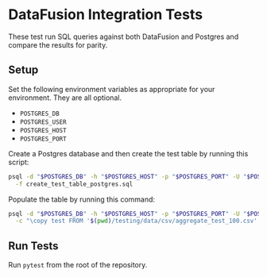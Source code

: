 <!---
  Licensed to the Apache Software Foundation (ASF) under one
  or more contributor license agreements.  See the NOTICE file
  distributed with this work for additional information
  regarding copyright ownership.  The ASF licenses this file
  to you under the Apache License, Version 2.0 (the
  "License"); you may not use this file except in compliance
  with the License.  You may obtain a copy of the License at

    http://www.apache.org/licenses/LICENSE-2.0

  Unless required by applicable law or agreed to in writing,
  software distributed under the License is distributed on an
  "AS IS" BASIS, WITHOUT WARRANTIES OR CONDITIONS OF ANY
  KIND, either express or implied.  See the License for the
  specific language governing permissions and limitations
  under the License.
-->

# DataFusion Integration Tests

These test run SQL queries against both DataFusion and Postgres and compare the results for parity.

## Setup

Set the following environment variables as appropriate for your environment. They are all optional.

- `POSTGRES_DB`
- `POSTGRES_USER`
- `POSTGRES_HOST`
- `POSTGRES_PORT`

Create a Postgres database and then create the test table by running this script:

```bash
psql -d "$POSTGRES_DB" -h "$POSTGRES_HOST" -p "$POSTGRES_PORT" -U "$POSTGRES_USER" \
  -f create_test_table_postgres.sql
```

Populate the table by running this command:

```bash
psql -d "$POSTGRES_DB" -h "$POSTGRES_HOST" -p "$POSTGRES_PORT" -U "$POSTGRES_USER" \
  -c "\copy test FROM '$(pwd)/testing/data/csv/aggregate_test_100.csv' WITH (FORMAT csv, HEADER true);"
```

## Run Tests

Run `pytest` from the root of the repository.
